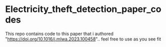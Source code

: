 # Electricity_theft_detection_paper_codes
This repo contains code to  this paper that i authored "https://doi.org/10.1016/j.mlwa.2023.100458".. feel free to use as you see fit 
